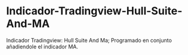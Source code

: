 # Indicador-Tradingview-Hull-Suite-And-MA
Indicador Tradingview: Hull Suite And Ma; Programado en conjunto añadiendole el indicador MA.
